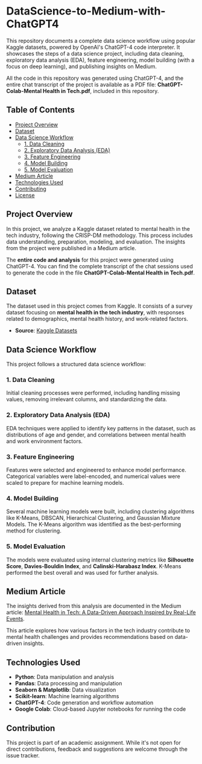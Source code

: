 # DataScience-to-Medium-with-ChatGPT4

This repository documents a complete data science workflow using popular Kaggle datasets, powered by OpenAI's ChatGPT-4 code interpreter. It showcases the steps of a data science project, including data cleaning, exploratory data analysis (EDA), feature engineering, model building (with a focus on deep learning), and publishing insights on Medium.

All the code in this repository was generated using ChatGPT-4, and the entire chat transcript of the project is available as a PDF file: **ChatGPT-Colab-Mental Health in Tech.pdf**, included in this repository.

## Table of Contents

- [Project Overview](#project-overview)
- [Dataset](#dataset)
- [Data Science Workflow](#data-science-workflow)
  - [1. Data Cleaning](#1-data-cleaning)
  - [2. Exploratory Data Analysis (EDA)](#2-exploratory-data-analysis-eda)
  - [3. Feature Engineering](#3-feature-engineering)
  - [4. Model Building](#4-model-building)
  - [5. Model Evaluation](#5-model-evaluation)
- [Medium Article](#medium-article)
- [Technologies Used](#technologies-used)
- [Contributing](#contributing)
- [License](#license)

## Project Overview

In this project, we analyze a Kaggle dataset related to mental health in the tech industry, following the CRISP-DM methodology. This process includes data understanding, preparation, modeling, and evaluation. The insights from the project were published in a Medium article.

The **entire code and analysis** for this project were generated using ChatGPT-4. You can find the complete transcript of the chat sessions used to generate the code in the file **ChatGPT-Colab-Mental Health in Tech.pdf**.

## Dataset

The dataset used in this project comes from Kaggle. It consists of a survey dataset focusing on **mental health in the tech industry**, with responses related to demographics, mental health history, and work-related factors.

- **Source**: [Kaggle Datasets](https://www.kaggle.com/datasets/osmi/mental-health-in-tech-survey)

## Data Science Workflow

This project follows a structured data science workflow:

### 1. Data Cleaning
Initial cleaning processes were performed, including handling missing values, removing irrelevant columns, and standardizing the data.

### 2. Exploratory Data Analysis (EDA)
EDA techniques were applied to identify key patterns in the dataset, such as distributions of age and gender, and correlations between mental health and work environment factors.

### 3. Feature Engineering
Features were selected and engineered to enhance model performance. Categorical variables were label-encoded, and numerical values were scaled to prepare for machine learning models.

### 4. Model Building
Several machine learning models were built, including clustering algorithms like K-Means, DBSCAN, Hierarchical Clustering, and Gaussian Mixture Models. The K-Means algorithm was identified as the best-performing method for clustering.

### 5. Model Evaluation
The models were evaluated using internal clustering metrics like **Silhouette Score**, **Davies-Bouldin Index**, and **Calinski-Harabasz Index**. K-Means performed the best overall and was used for further analysis.

## Medium Article

The insights derived from this analysis are documented in the Medium article: [Mental Health in Tech: A Data-Driven Approach Inspired by Real-Life Events](https://medium.com/@apurva.karne/mental-health-in-tech-a-data-driven-approach-inspired-by-real-life-events-638efa3a9462).

This article explores how various factors in the tech industry contribute to mental health challenges and provides recommendations based on data-driven insights.



## Technologies Used

- **Python**: Data manipulation and analysis
- **Pandas**: Data processing and manipulation
- **Seaborn & Matplotlib**: Data visualization
- **Scikit-learn**: Machine learning algorithms
- **ChatGPT-4**: Code generation and workflow automation
- **Google Colab**: Cloud-based Jupyter notebooks for running the code

## Contribution

This project is part of an academic assignment. While it's not open for direct contributions, feedback and suggestions are welcome through the issue tracker.
